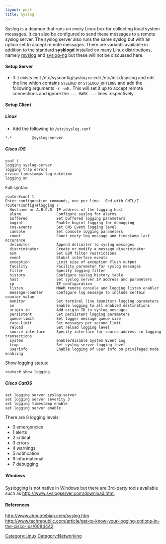 ```yaml
---
layout: post 
title: Syslog
---
```


Syslog is a deamon that runs on every Linux box for collecting local
system messages. It can also be configured to send these messages to a
remote syslog server. The syslog server also runs the same syslog but
with an option set to accept remote messages. There are variants
available in addition to the standard **sysklogd** installed on many
Linux distributions, namely
[rsyslog](http://www.rsyslog.com/doc/manual.html) and
[syslog-ng](http://www.balabit.com/network-security/syslog-ng/opensource-logging-system/overview)
but these will not be discussed here.

#### Setup Server

-   If it exists edit /etc/sysconfig/syslog or edit /etc/init.d/syslog
    and edit the line which contains `SYSLOGD` or `SYSLOGD_OPTIONS` and
    add the following arguments `-r -m0` . This will set it up to accept
    remote connections and ignore the `--- MARK ---` lines respectively.

#### Setup Client

##### Linux

-   Add the following to `/etc/syslog.conf`

<!-- -->

    *.*         @syslog-server

##### Cisco IOS

    conf t
    logging syslog-server
    logging trap errors
    ervice timestamps log datetime
    logging on

Full syntax:

    router#conf t
    Enter configuration commands, one per line.  End with CNTL/Z.
    router(config)#logging ?
      Hostname or A.B.C.D  IP address of the logging host
      alarm                Configure syslog for alarms
      buffered             Set buffered logging parameters
      buginf               Enable buginf logging for debugging
      cns-events           Set CNS Event logging level
      console              Set console logging parameters
      count                Count every log message and timestamp last occurance
      delimiter            Append delimiter to syslog messages
      discriminator        Create or modify a message discriminator
      esm                  Set ESM filter restrictions
      event                Global interface events
      exception            Limit size of exception flush output
      facility             Facility parameter for syslog messages
      filter               Specify logging filter
      history              Configure syslog history table
      host                 Set syslog server IP address and parameters
      ip                   IP configuration
      listen               MWAM remote console and logging listen enabler
      message-counter      Configure log message to include certain counter value 
      monitor              Set terminal line (monitor) logging parameters
      on                   Enable logging to all enabled destinations
      origin-id            Add origin ID to syslog messages
      persistent           Set persistent logging parameters
      queue-limit          Set logger message queue size
      rate-limit           Set messages per second limit
      reload               Set reload logging level
      source-interface     Specify interface for source address in logging transactions
      system               enable/disable System Event Log
      trap                 Set syslog server logging level
      userinfo             Enable logging of user info on privileged mode enabling

Show logging status:

    router# show logging

##### Cisco CatOS

    set logging server syslog-server
    set logging server severity 3
    set logging timestamp enable
    set logging server enable

There are 8 logging levels:

-   0 emergencies
-   1 alerts
-   2 critical
-   3 errors
-   4 warnings
-   5 notification
-   6 informational
-   7 debugging

##### Windows

Syslogging is not native in Windows but there are 3rd-party tools
available such as <http://www.syslogserver.com/download.html>

#### References

<http://www.aboutdebian.com/syslog.htm>\
<http://www.techrepublic.com/article/get-to-know-your-logging-options-in-the-cisco-ios/6084442>

[Category:Linux](Category:Linux "wikilink")
[Category:Networking](Category:Networking "wikilink")
